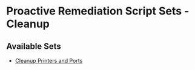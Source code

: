 # Proactive Remediation Script Sets - Cleanup

## Available Sets

- [Cleanup Printers and Ports](https://github.com/ALARP-Solutions/EndpointScripts/tree/main/Proactive%20Remediation%20Script%20Sets/Cleanup/Cleanup%20Printers%20and%20Ports)

